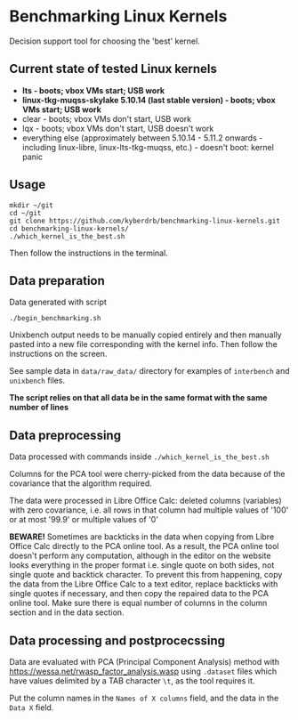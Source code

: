 # Benchmarking Linux Kernels

Decision support tool for choosing the 'best' kernel.

## Current state of tested Linux kernels

- **lts - boots; vbox VMs start; USB work**
- **linux-tkg-muqss-skylake 5.10.14 (last stable version) - boots; vbox VMs start; USB work**
- clear - boots; vbox VMs don't start, USB work
- lqx - boots; vbox VMs don't start, USB doesn't work
- everything else (approximately between 5.10.14 - 5.11.2 onwards - including linux-libre, linux-lts-tkg-muqss, etc.) - doesn't boot: kernel panic

## Usage

    mkdir ~/git
    cd ~/git
    git clone https://github.com/kyberdrb/benchmarking-linux-kernels.git
    cd benchmarking-linux-kernels/
    ./which_kernel_is_the_best.sh

Then follow the instructions in the terminal.

## Data preparation

Data generated with script

    ./begin_benchmarking.sh

Unixbench output needs to be manually copied entirely and then manually pasted into a new file corresponding with the kernel info. Then follow the instructions on the screen.

See sample data in `data/raw_data/` directory for examples of `interbench` and `unixbench` files.

**The script relies on that all data be in the same format with the same number of lines**

## Data preprocessing

Data processed with commands inside `./which_kernel_is_the_best.sh`

Columns for the PCA tool were cherry-picked from the data because of the covariance that the algorithm required.

The data were processed in Libre Office Calc: deleted columns (variables) with zero covariance, i.e. all rows in that column had multiple values of '100' or at most '99.9' or multiple values of '0'

**BEWARE!** Sometimes are backticks in the data when copying from Libre Office Calc directly to the PCA online tool.
As a result, the PCA online tool doesn't perform any computation, although in the editor on the website looks everything in the proper format
i.e. single quote on both sides, not single quote and backtick character. 
To prevent this from happening, copy the data from the Libre Office Calc to a text editor, replace backticks with single quotes if necessary, and then copy the repaired data to the PCA online tool. Make sure there is equal number of columns in the column section and in the data section.

## Data processing and postprocecssing

Data are evaluated with PCA (Principal Component Analysis) method with https://wessa.net/rwasp_factor_analysis.wasp using `.dataset` files which have values delimited by a TAB character `\t`, as the tool requires it.

Put the column names in the `Names of X columns` field, and the data in the `Data X` field.
